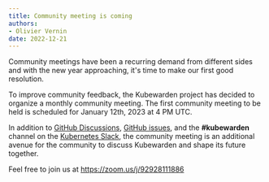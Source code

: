 ```yaml
---
title: Community meeting is coming
authors:
- Olivier Vernin
date: 2022-12-21
---
```


Community meetings have been a recurring demand from different sides and with the new year approaching,
it's time to make our first good resolution.

To improve community feedback, the Kubewarden project has decided to organize a monthly community meeting.
The first community meeting to be held is scheduled for January 12th, 2023 at 4 PM UTC.

In addition to [GitHub Discussions](https://github.com/orgs/kubewarden/discussions), [GitHub issues](https://github.com/kubewarden/kubewarden-controller/issues/new/choose), and the **#kubewarden** channel on the [Kubernetes Slack](https://kubernetes.slack.com/signup), the community meeting is an additional avenue for the community to discuss Kubewarden and shape its future together.

Feel free to join us at https://zoom.us/j/92928111886

